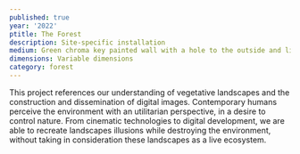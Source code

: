 ```yaml
---
published: true
year: '2022'
ptitle: The Forest
description: Site-specific installation
medium: Green chroma key painted wall with a hole to the outside and light reflectors
dimensions: Variable dimensions
category: forest
---
```

This project references our understanding of vegetative landscapes and the construction and dissemination of digital images. Contemporary humans perceive the environment with an utilitarian perspective, in a desire to control nature. From cinematic technologies to digital development, we are able to recreate landscapes illusions while destroying the environment, without taking in consideration these landscapes as a live ecosystem.
